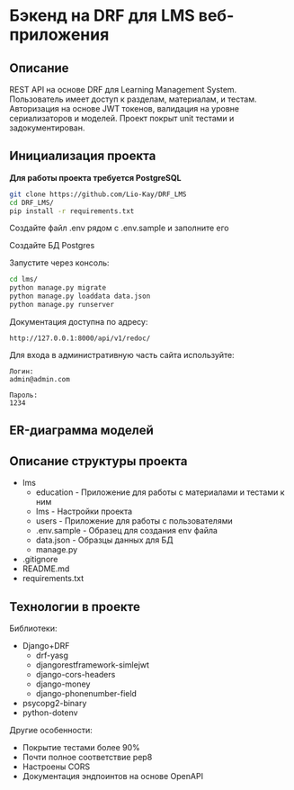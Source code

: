 # Бэкенд на DRF для LMS веб-приложения

## Описание
REST API на основе DRF для Learning Management System.
Пользователь имеет доступ к разделам, материалам, и тестам.
Авторизация на основе JWT токенов, валидация на уровне сериализаторов и моделей.
Проект покрыт unit тестами и задокументирован.

## Инициализация проекта
**Для работы проекта требуется PostgreSQL**
  ```sh
  git clone https://github.com/Lio-Kay/DRF_LMS
  cd DRF_LMS/
  pip install -r requirements.txt
  ```
Создайте файл .env рядом с .env.sample и заполните его

Создайте БД Postgres

Запустите через консоль:
  ```sh
  cd lms/
  python manage.py migrate
  python manage.py loaddata data.json
  python manage.py runserver
  ```
Документация доступна по адресу:
```
http://127.0.0.1:8000/api/v1/redoc/
```
Для входа в административную часть сайта используйте:
```
Логин:
admin@admin.com

Пароль:
1234
```

## ER-диаграмма моделей

## Описание структуры проекта
* lms
  - education - Приложение для работы с материалами и тестами к ним
  - lms - Настройки проекта
  - users - Приложение для работы с пользователями
  - .env.sample - Образец для создания env файла
  - data.json - Образцы данных для БД
  - manage.py
* .gitignore
* README.md
* requirements.txt

## Технологии в проекте
Библиотеки:
* Django+DRF
  - drf-yasg
  - djangorestframework-simlejwt
  - django-cors-headers
  - django-money
  - django-phonenumber-field
* psycopg2-binary
* python-dotenv

Другие особенности:
* Покрытие тестами более 90%
* Почти полное соответствие pep8
* Настроены CORS
* Документация эндпоинтов на основе OpenAPI
